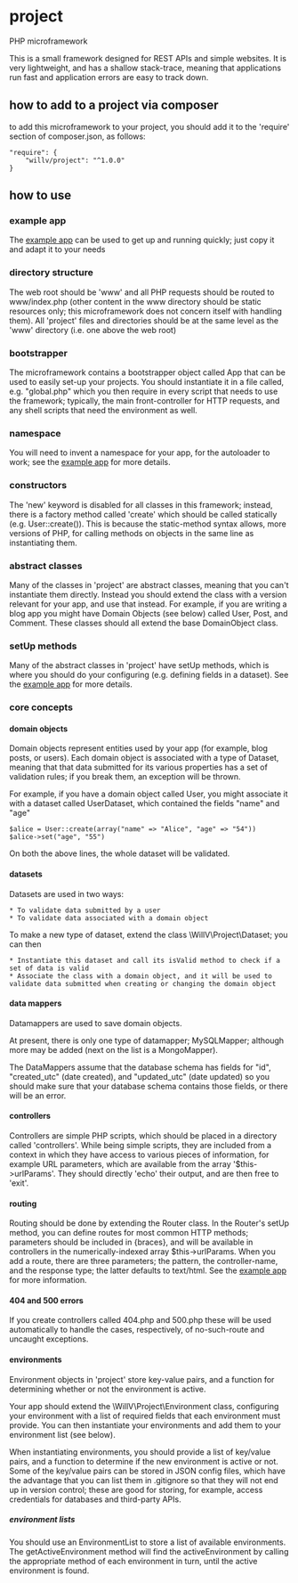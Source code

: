 # project
PHP microframework

This is a small framework designed for REST APIs and simple websites.  It is very lightweight, and has a shallow stack-trace, meaning that applications run fast and application errors are easy to track down.

## how to add to a project via composer
to add this microframework to your project, you should add it to the 'require' section of composer.json, as follows:

	"require": {
		"willv/project": "^1.0.0"
	}

## how to use

### example app
The [example app](https://github.com/wvoelcker/project-example-app) can be used to get up and running quickly; just copy it and adapt it to your needs

### directory structure
The web root should be 'www' and all PHP requests should be routed to www/index.php (other content in the www directory should be static resources only; this microframework does not concern itself with handling them).
All 'project' files and directories should be at the same level as the 'www' directory (i.e. one above the web root)

### bootstrapper
The microframework contains a bootstrapper object called App that can be used to easily set-up your projects.  You should instantiate it in a file called, e.g. "global.php" which you then require in every script that needs to use the framework; typically, the main front-controller for HTTP requests, and any shell scripts that need the environment as well.

### namespace
You will need to invent a namespace for your app, for the autoloader to work; see the [example app](https://github.com/wvoelcker/project-example-app) for more details.

### constructors
The 'new' keyword is disabled for all classes in this framework; instead, there is a factory method called 'create' which should be called statically (e.g. User::create()).  This is because the static-method syntax allows, more versions of PHP, for calling methods on objects in the same line as instantiating them.

### abstract classes
Many of the classes in 'project' are abstract classes, meaning that you can't instantiate them directly.  Instead you should extend the class with a version relevant for your app, and use that instead.  For example, if you are writing a blog app you might have Domain Objects (see below) called User, Post, and Comment.  These classes should all extend the base DomainObject class.

### setUp methods
Many of the abstract classes in 'project' have setUp methods, which is where you should do your configuring (e.g. defining fields in a dataset).  See the [example app]() for more details.

### core concepts

#### domain objects
Domain objects represent entities used by your app (for example, blog posts, or users).  Each domain object is associated with a type of Dataset, meaning that that data submitted for its various properties has a set of validation rules; if you break them, an exception will be thrown.

For example, if you have a domain object called User, you might associate it with a dataset called UserDataset, which contained the fields "name" and "age"

	$alice = User::create(array("name" => "Alice", "age" => "54"))
	$alice->set("age", "55")

On both the above lines, the whole dataset will be validated.

#### datasets
Datasets are used in two ways:

	* To validate data submitted by a user
	* To validate data associated with a domain object

To make a new type of dataset, extend the class \WillV\Project\Dataset; you can then

	* Instantiate this dataset and call its isValid method to check if a set of data is valid
	* Associate the class with a domain object, and it will be used to validate data submitted when creating or changing the domain object

#### data mappers
Datamappers are used to save domain objects.

At present, there is only one type of datamapper; MySQLMapper; although more may be added (next on the list is a MongoMapper).

The DataMappers assume that the database schema has fields for "id", "created_utc" (date created), and "updated_utc" (date updated) so you should make sure that your database schema contains those fields, or there will be an error.

#### controllers
Controllers are simple PHP scripts, which should be placed in a directory called 'controllers'.  While being simple scripts, they are included from a context in which they have access to various pieces of information, for example URL parameters, which are available from the array '$this->urlParams'.
They should directly 'echo' their output, and are then free to 'exit'.

#### routing
Routing should be done by extending the Router class.  In the Router's setUp method, you can define routes for most common HTTP methods; parameters should be included in {braces}, and will be available in controllers in the numerically-indexed array $this->urlParams.  When you add a route, there are three parameters; the pattern, the controller-name, and the response type; the latter defaults to text/html.  See the [example app](https://github.com/wvoelcker/project-example-app) for more information.

#### 404 and 500 errors
If you create controllers called 404.php and 500.php these will be used automatically to handle the cases, respectively, of no-such-route and uncaught exceptions.

#### environments
Environment objects in 'project' store key-value pairs, and a function for determining whether or not the environment is active.

Your app should extend the \WillV\Project\Environment class, configuring your environment with a list of required fields that each environment must provide.  You can then instantiate your environments and add them to your environment list (see below).

When instantiating environments, you should provide a list of key/value pairs, and a function to determine if the new environment is active or not.  Some of the key/value pairs can be stored in JSON config files, which have the advantage that you can list them in .gitignore so that they will not end up in version control; these are good for storing, for example, access credentials for databases and third-party APIs.

##### environment lists
You should use an EnvironmentList to store a list of available environments.  The getActiveEnvironment method will find the activeEnvironment by calling the appropriate method of each environment in turn, until the active environment is found.